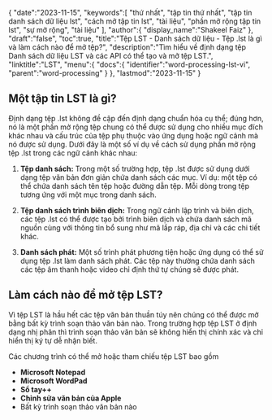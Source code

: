 {
   "date":"2023-11-15",
   "keywords":[
"thứ nhất",
"tập tin thứ nhất",
"tập tin danh sách dữ liệu lst",
"cách mở tập tin lst",
"tài liệu",
"phần mở rộng tập tin lst",
"sự mở rộng",
"tài liệu"
],
   "author":{
      "display_name":"Shakeel Faiz"
},
   "draft":"false",
   "toc":true,
   "title":"Tệp LST - Danh sách dữ liệu - Tệp .lst là gì và làm cách nào để mở tệp?",
   "description":"Tìm hiểu về định dạng tệp Danh sách dữ liệu LST và các API có thể tạo và mở tệp LST.",
   "linktitle":"LST",
   "menu":{
      "docs":{
         "identifier":"word-processing-lst-vi",
         "parent":"word-processing"
}
},
   "lastmod":"2023-11-15"
}

## Một tập tin LST là gì?

Định dạng tệp .lst không đề cập đến định dạng chuẩn hóa cụ thể; đúng hơn, nó là một phần mở rộng tệp chung có thể được sử dụng cho nhiều mục đích khác nhau và cấu trúc của tệp phụ thuộc vào ứng dụng hoặc ngữ cảnh mà nó được sử dụng. Dưới đây là một số ví dụ về cách sử dụng phần mở rộng tệp .lst trong các ngữ cảnh khác nhau:

1.  **Tệp danh sách:** Trong một số trường hợp, tệp .lst được sử dụng dưới dạng tệp văn bản đơn giản chứa danh sách các mục. Ví dụ: một tệp có thể chứa danh sách tên tệp hoặc đường dẫn tệp. Mỗi dòng trong tệp tương ứng với một mục trong danh sách.
    
2.  **Tệp danh sách trình biên dịch:** Trong ngữ cảnh lập trình và biên dịch, các tệp .lst có thể được tạo bởi trình biên dịch và chứa danh sách mã nguồn cùng với thông tin bổ sung như mã lắp ráp, địa chỉ và các chi tiết khác.
    
3.  **Danh sách phát:** Một số trình phát phương tiện hoặc ứng dụng có thể sử dụng tệp .lst làm danh sách phát. Các tệp này thường chứa danh sách các tệp âm thanh hoặc video chỉ định thứ tự chúng sẽ được phát.

## Làm cách nào để mở tệp LST?

Vì tệp LST là hầu hết các tệp văn bản thuần túy nên chúng có thể được mở bằng bất kỳ trình soạn thảo văn bản nào. Trong trường hợp tệp LST ở định dạng nhị phân thì trình soạn thảo văn bản sẽ không hiển thị chính xác và chỉ hiển thị ký tự dễ nhận biết.

Các chương trình có thể mở hoặc tham chiếu tệp LST bao gồm

- **Microsoft Notepad**
- **Microsoft WordPad**
- **Sổ tay++**
- **Chỉnh sửa văn bản của Apple**
- Bất kỳ trình soạn thảo văn bản nào

